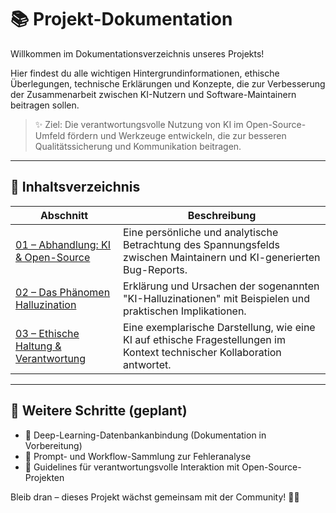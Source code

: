 # 📚 Projekt-Dokumentation

Willkommen im Dokumentationsverzeichnis unseres Projekts!

Hier findest du alle wichtigen Hintergrundinformationen, ethische Überlegungen, technische Erklärungen und Konzepte, die zur Verbesserung der Zusammenarbeit zwischen KI-Nutzern und Software-Maintainern beitragen sollen.

> ✨ Ziel: Die verantwortungsvolle Nutzung von KI im Open-Source-Umfeld fördern und Werkzeuge entwickeln, die zur besseren Qualitätssicherung und Kommunikation beitragen.

---

## 📖 Inhaltsverzeichnis

| Abschnitt                                                | Beschreibung                                                                                                             |
| -------------------------------------------------------- | ------------------------------------------------------------------------------------------------------------------------ |
| [01 – Abhandlung: KI & Open-Source](01_abhandlung.md)    | Eine persönliche und analytische Betrachtung des Spannungsfelds zwischen Maintainern und KI-generierten Bug-Reports.     |
| [02 – Das Phänomen Halluzination](02_halluzinationen.md) | Erklärung und Ursachen der sogenannten "KI-Halluzinationen" mit Beispielen und praktischen Implikationen.                |
| [03 – Ethische Haltung & Verantwortung](03_ethik_der_ki.md)     | Eine exemplarische Darstellung, wie eine KI auf ethische Fragestellungen im Kontext technischer Kollaboration antwortet. |

---

## 🧠 Weitere Schritte (geplant)

* 📡 Deep-Learning-Datenbankanbindung (Dokumentation in Vorbereitung)
* 🔧 Prompt- und Workflow-Sammlung zur Fehleranalyse
* 🤝 Guidelines für verantwortungsvolle Interaktion mit Open-Source-Projekten

Bleib dran – dieses Projekt wächst gemeinsam mit der Community! 💬✨
